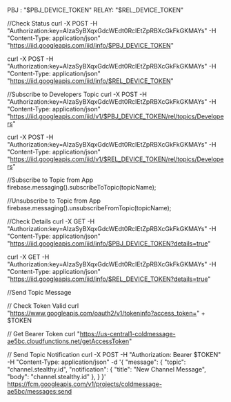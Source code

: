 PBJ  : "$PBJ_DEVICE_TOKEN"
RELAY: "$REL_DEVICE_TOKEN"


//Check Status
curl -X POST -H "Authorization:key=AIzaSyBXqxGdcWEdt0RcIEtZpRBXcGkFkGKMAYs" -H "Content-Type: application/json" "https://iid.googleapis.com/iid/info/$PBJ_DEVICE_TOKEN"

curl -X POST -H "Authorization:key=AIzaSyBXqxGdcWEdt0RcIEtZpRBXcGkFkGKMAYs" -H "Content-Type: application/json" "https://iid.googleapis.com/iid/info/$REL_DEVICE_TOKEN"


//Subscribe to Developers Topic
curl -X POST -H "Authorization:key=AIzaSyBXqxGdcWEdt0RcIEtZpRBXcGkFkGKMAYs" -H "Content-Type: application/json" "https://iid.googleapis.com/iid/v1/$PBJ_DEVICE_TOKEN/rel/topics/Developers"

curl -X POST -H "Authorization:key=AIzaSyBXqxGdcWEdt0RcIEtZpRBXcGkFkGKMAYs" -H "Content-Type: application/json" "https://iid.googleapis.com/iid/v1/$REL_DEVICE_TOKEN/rel/topics/Developers"


//Subscribe to Topic from App
firebase.messaging().subscribeToTopic(topicName);


//Unsubscribe to Topic from App
firebase.messaging().unsubscribeFromTopic(topicName);


//Check Details
curl -X GET -H "Authorization:key=AIzaSyBXqxGdcWEdt0RcIEtZpRBXcGkFkGKMAYs" -H "Content-Type: application/json" "https://iid.googleapis.com/iid/info/$PBJ_DEVICE_TOKEN?details=true"

curl -X GET -H "Authorization:key=AIzaSyBXqxGdcWEdt0RcIEtZpRBXcGkFkGKMAYs" -H "Content-Type: application/json" "https://iid.googleapis.com/iid/info/$REL_DEVICE_TOKEN?details=true"


//Send Topic Message

// Check Token Valid
curl "https://www.googleapis.com/oauth2/v1/tokeninfo?access_token=" + $TOKEN

// Get Bearer Token
curl "https://us-central1-coldmessage-ae5bc.cloudfunctions.net/getAccessToken"

// Send Topic Notification
curl -X POST -H "Authorization: Bearer $TOKEN" -H "Content-Type: application/json" -d '{
  "message": {
    "topic": "channel.stealthy.id",
    "notification": {
      "title": "New Channel Message",
      "body": "channel.stealthy.id"
    },
  }
}' https://fcm.googleapis.com/v1/projects/coldmessage-ae5bc/messages:send